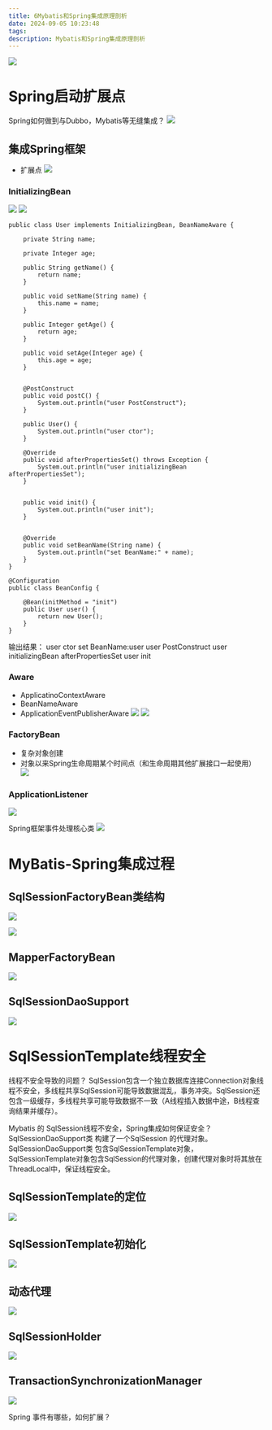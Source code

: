 ```yaml
---
title: 6Mybatis和Spring集成原理剖析
date: 2024-09-05 10:23:48
tags:
description: Mybatis和Spring集成原理剖析
---
```

![](6.png)
# Spring启动扩展点
Spring如何做到与Dubbo，Mybatis等无缝集成？
![](6-框架集成效果.png)

## 集成Spring框架
- 扩展点
![](6-扩展点.png)

### InitializingBean

![](6-InitializingBean.png)
![](6-InitializingBean2.png)
```
public class User implements InitializingBean, BeanNameAware {

    private String name;

    private Integer age;

    public String getName() {
        return name;
    }

    public void setName(String name) {
        this.name = name;
    }

    public Integer getAge() {
        return age;
    }

    public void setAge(Integer age) {
        this.age = age;
    }


    @PostConstruct
    public void postC() {
        System.out.println("user PostConstruct");
    }

    public User() {
        System.out.println("user ctor");
    }

    @Override
    public void afterPropertiesSet() throws Exception {
        System.out.println("user initializingBean afterPropertiesSet");
    }


    public void init() {
        System.out.println("user init");
    }


    @Override
    public void setBeanName(String name) {
        System.out.println("set BeanName:" + name);
    }
}

@Configuration
public class BeanConfig {

    @Bean(initMethod = "init")
    public User user() {
        return new User();
    }
}

```
输出结果：
user ctor
set BeanName:user
user PostConstruct
user initializingBean afterPropertiesSet
user init


### Aware
- ApplicatinoContextAware
- BeanNameAware
- ApplicationEventPublisherAware
![](6-Aware.png)
![](6-Aware1.png)

### FactoryBean

- 复杂对象创建
- 对象以来Spring生命周期某个时间点（和生命周期其他扩展接口一起使用）
![](6-FactoryBean.png)

### ApplicationListener
![](6-ApplicationListener.png)

Spring框架事件处理核心类
![](6-ApplicationListener-Spring框架事件处理核心类.png)


# MyBatis-Spring集成过程
## SqlSessionFactoryBean类结构

![](6-SqlSessionFactoryBean.png)

![](6-SqlSessionFactoryBean2.png)

## MapperFactoryBean
![](6-MapperFactoryBean.png)
## SqlSessionDaoSupport 

![](6-MapperFactoryBean-SqlSessionDaoSupport.png)

# SqlSessionTemplate线程安全

线程不安全导致的问题？
SqlSession包含一个独立数据库连接Connection对象线程不安全，多线程共享SqlSession可能导致数据混乱，事务冲突。SqlSession还包含一级缓存，多线程共享可能导致数据不一致（A线程插入数据中途，B线程查询结果并缓存）。

Mybatis 的 SqlSession线程不安全，Spring集成如何保证安全？
SqlSessionDaoSupport类 构建了一个SqlSession 的代理对象。SqlSessionDaoSupport类 包含SqlSessionTemplate对象，SqlSessionTemplate对象包含SqlSession的代理对象，创建代理对象时将其放在ThreadLocal中，保证线程安全。

## SqlSessionTemplate的定位

![](6-SqlSessionTemplate的定位.png)
## SqlSessionTemplate初始化
![](6-SqlSessionTemplate初始化.png)
## 动态代理
![](6-SqlSessionTemplate动态代理.png) 
## SqlSessionHolder
![](6-SqlSessionTemplate-SqlSessionHolder.png)
## TransactionSynchronizationManager
![](6-SqlSessionTemplate-TransactionSynchronizationManager.png) 




Spring 事件有哪些，如何扩展？